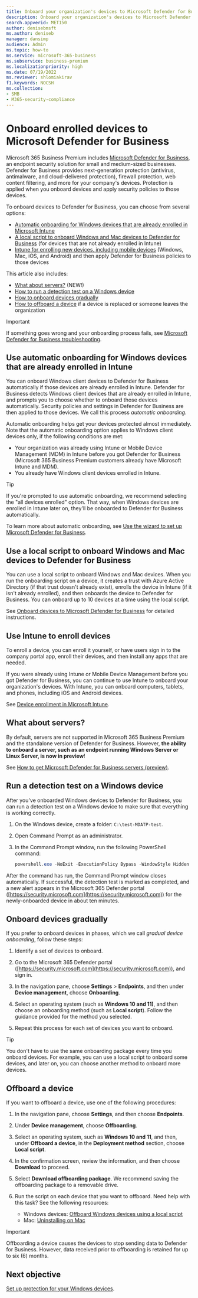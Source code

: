 ```yaml
---
title: Onboard your organization's devices to Microsoft Defender for Business
description: Onboard your organization's devices to Microsoft Defender for Business
search.appverid: MET150
author: denisebmsft
ms.author: deniseb
manager: dansimp 
audience: Admin
ms.topic: how-to
ms.service: microsoft-365-business
ms.subservice: business-premium
ms.localizationpriority: high
ms.date: 07/19/2022
ms.reviewer: shlomiakirav
f1.keywords: NOCSH 
ms.collection: 
- SMB
- M365-security-compliance
---
```


# Onboard enrolled devices to Microsoft Defender for Business

Microsoft 365 Business Premium includes [Microsoft Defender for Business](../security/defender-business/mdb-overview.md), an endpoint security solution for small and medium-sized businesses. Defender for Business provides next-generation protection (antivirus, antimalware, and cloud-delivered protection), firewall protection, web content filtering, and more for your company's devices. Protection is applied when you onboard devices and apply security policies to those devices.

To onboard devices to Defender for Business, you can choose from several options:

- [Automatic onboarding for Windows devices that are already enrolled in Microsoft Intune](#use-automatic-onboarding-for-windows-devices-that-are-already-enrolled-in-intune)
- [A local script to onboard Windows and Mac devices to Defender for Business](#use-a-local-script-to-onboard-windows-and-mac-devices-to-defender-for-business) (for devices that are not already enrolled in Intune)
- [Intune for enrolling new devices, including mobile devices](#use-intune-to-enroll-devices) (Windows, Mac, iOS, and Android) and then apply Defender for Business policies to those devices

This article also includes:

- [What about servers?](#what-about-servers) (NEW!)
- [How to run a detection test on a Windows device](#run-a-detection-test-on-a-windows-device)
- [How to onboard devices gradually](#onboard-devices-gradually)
- [How to offboard a device](#offboard-a-device) if a device is replaced or someone leaves the organization

> [!IMPORTANT]
> If something goes wrong and your onboarding process fails, see [Microsoft Defender for Business troubleshooting](../security/defender-business/mdb-troubleshooting.yml).

## Use automatic onboarding for Windows devices that are already enrolled in Intune

You can onboard Windows client devices to Defender for Business automatically if those devices are already enrolled in Intune. Defender for Business detects Windows client devices that are already enrolled in Intune, and prompts you to choose whether to onboard those devices automatically. Security policies and settings in Defender for Business are then applied to those devices. We call this process *automatic onboarding*. 

Automatic onboarding helps get your devices protected almost immediately. 
Note that the automatic onboarding option applies to Windows client devices only, if the following conditions are met:

- Your organization was already using Intune or Mobile Device Management (MDM) in Intune before you got Defender for Business (Microsoft 365 Business Premium customers already have Microsoft Intune and MDM).
- You already have Windows client devices enrolled in Intune.

> [!TIP]
> If you're prompted to use automatic onboarding, we recommend selecting the "all devices enrolled" option. That way, when Windows devices are enrolled in Intune later on, they'll be onboarded to Defender for Business automatically.

To learn more about automatic onboarding, see [Use the wizard to set up Microsoft Defender for Business](../security/defender-business/mdb-use-wizard.md).

## Use a local script to onboard Windows and Mac devices to Defender for Business

You can use a local script to onboard Windows and Mac devices. When you run the onboarding script on a device, it creates a trust with Azure Active Directory (if that trust doesn't already exist), enrolls the device in Intune (if it isn't already enrolled), and then onboards the device to Defender for Business. You can onboard up to 10 devices at a time using the local script.

See [Onboard devices to Microsoft Defender for Business](../security/defender-business/mdb-onboard-devices.md) for detailed instructions.

## Use Intune to enroll devices

To enroll a device, you can enroll it yourself, or have users sign in to the company portal app, enroll their devices, and then install any apps that are needed. 

If you were already using Intune or Mobile Device Management before you got Defender for Business, you can continue to use Intune to onboard your organization's devices. With Intune, you can onboard computers, tablets, and phones, including iOS and Android devices.

See [Device enrollment in Microsoft Intune](/mem/intune/enrollment/device-enrollment). 

## What about servers?

By default, servers are not supported in Microsoft 365 Business Premium and the standalone version of Defender for Business. However, **the ability to onboard a server, such as an endpoint running Windows Server or Linux Server, is now in preview**! 

See [How to get Microsoft Defender for Business servers (preview)](../security/defender-business/get-defender-business-servers.md).

## Run a detection test on a Windows device

After you've onboarded Windows devices to Defender for Business, you can run a detection test on a Windows device to make sure that everything is working correctly.

1. On the Windows device, create a folder: `C:\test-MDATP-test`.

2. Open Command Prompt as an administrator.

3. In the Command Prompt window, run the following PowerShell command:

   ```powershell
   powershell.exe -NoExit -ExecutionPolicy Bypass -WindowStyle Hidden $ErrorActionPreference = 'silentlycontinue';(New-Object System.Net.WebClient).DownloadFile('http://127.0.0.1/1.exe', 'C:\\test-MDATP-test\\invoice.exe');Start-Process 'C:\\test-MDATP-test\\invoice.exe'
   ```

After the command has run, the Command Prompt window closes automatically. If successful, the detection test is marked as completed, and a new alert appears in the Microsoft 365 Defender portal ([https://security.microsoft.com](https://security.microsoft.com)) for the newly-onboarded device in about ten minutes.

## Onboard devices gradually

If you prefer to onboard devices in phases, which we call *gradual device onboarding*, follow these steps: 

1. Identify a set of devices to onboard.

2. Go to the Microsoft 365 Defender portal ([https://security.microsoft.com](https://security.microsoft.com)), and sign in.

3. In the navigation pane, choose **Settings** > **Endpoints**, and then under **Device management**, choose **Onboarding**.

4. Select an operating system (such as **Windows 10 and 11)**, and then choose an onboarding method (such as **Local script**). Follow the guidance provided for the method you selected.

5. Repeat this process for each set of devices you want to onboard. 

> [!TIP]
> You don't have to use the same onboarding package every time you onboard devices. For example, you can use a local script to onboard some devices, and later on, you can choose another method to onboard more devices.

## Offboard a device

If you want to offboard a device, use one of the following procedures:

1. In the navigation pane, choose **Settings**, and then choose **Endpoints**.

2. Under **Device management**, choose **Offboarding**.

3. Select an operating system, such as **Windows 10 and 11**, and then, under **Offboard a device**, in the **Deployment method** section, choose **Local script**. 

4. In the confirmation screen, review the information, and then choose **Download** to proceed.

5. Select **Download offboarding package**. We recommend saving the offboarding package to a removable drive.

6. Run the script on each device that you want to offboard. Need help with this task? See the following resources:   

   - Windows devices: [Offboard Windows devices using a local script](../security/defender-endpoint/configure-endpoints-script.md#offboard-devices-using-a-local-script) 
   - Mac: [Uninstalling on Mac](../security/defender-endpoint/mac-resources.md#uninstalling)

> [!IMPORTANT]
> Offboarding a device causes the devices to stop sending data to Defender for Business. However, data received prior to offboarding is retained for up to six (6) months.

## Next objective

[Set up protection for your Windows devices](m365bp-protection-settings-for-windows-10-devices.md).
